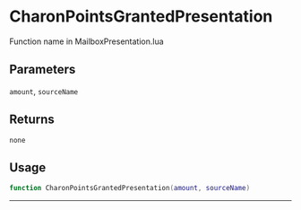 # CharonPointsGrantedPresentation
Function name in MailboxPresentation.lua
## Parameters
`amount`, `sourceName`
## Returns
`none`
## Usage
```lua
function CharonPointsGrantedPresentation(amount, sourceName)
```
---
